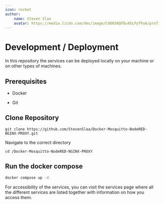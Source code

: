 ```yaml
---
icon: rocket
author:
    name: Steven Slaa
    avatar: https://media.licdn.com/dms/image/C4D03AQF8u45LPyfFoA/profile-displayphoto-shrink_200_200/0/1580729932317?e=1678320000&v=beta&t=aa7C7oyzi5KPV7doGUoyAwk2Bdw7Zxn2q6XFT8Sm7AY
---
```


# Development / Deployment

In this repository the services can be deployed locally on your machine or on other types of machines.

## Prerequisites

* Docker

* Git

## Clone Repository

```shell
git clone https://github.com/StevenSlaa/Docker-Mosquitto-NodeRED-NGINX-PROXY.git
```

Navigate to the correct directory

```shell
cd /Docker-Mosquitto-NodeRED-NGINX-PROXY
```

## Run the docker compose

```sh
docker compose up -d
```
For accessibility of the services, you can visit the services page where all the different services are listed together with information on how you access them.